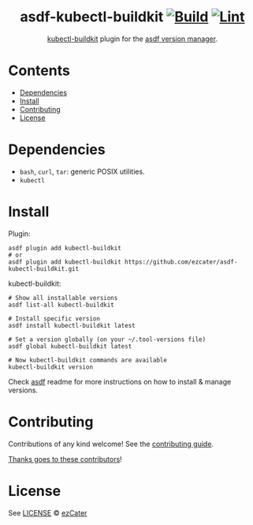 <div align="center">

# asdf-kubectl-buildkit [![Build](https://github.com/ezcater/asdf-kubectl-buildkit/actions/workflows/build.yml/badge.svg)](https://github.com/ezcater/asdf-kubectl-buildkit/actions/workflows/build.yml) [![Lint](https://github.com/ezcater/asdf-kubectl-buildkit/actions/workflows/lint.yml/badge.svg)](https://github.com/ezcater/asdf-kubectl-buildkit/actions/workflows/lint.yml)


[kubectl-buildkit](https://github.com/vmware-tanzu/buildkit-cli-for-kubectl) plugin for the [asdf version manager](https://asdf-vm.com).

</div>

# Contents

- [Dependencies](#dependencies)
- [Install](#install)
- [Contributing](#contributing)
- [License](#license)

# Dependencies

- `bash`, `curl`, `tar`: generic POSIX utilities.
- `kubectl`

# Install

Plugin:

```shell
asdf plugin add kubectl-buildkit
# or
asdf plugin add kubectl-buildkit https://github.com/ezcater/asdf-kubectl-buildkit.git
```

kubectl-buildkit:

```shell
# Show all installable versions
asdf list-all kubectl-buildkit

# Install specific version
asdf install kubectl-buildkit latest

# Set a version globally (on your ~/.tool-versions file)
asdf global kubectl-buildkit latest

# Now kubectl-buildkit commands are available
kubectl-buildkit version
```

Check [asdf](https://github.com/asdf-vm/asdf) readme for more instructions on how to
install & manage versions.

# Contributing

Contributions of any kind welcome! See the [contributing guide](contributing.md).

[Thanks goes to these contributors](https://github.com/ezcater/asdf-kubectl-buildkit/graphs/contributors)!

# License

See [LICENSE](LICENSE) © [ezCater](https://github.com/ezcater/)
